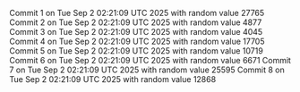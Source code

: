 Commit 1 on Tue Sep  2 02:21:09 UTC 2025 with random value 27765
Commit 2 on Tue Sep  2 02:21:09 UTC 2025 with random value 4877
Commit 3 on Tue Sep  2 02:21:09 UTC 2025 with random value 4045
Commit 4 on Tue Sep  2 02:21:09 UTC 2025 with random value 17705
Commit 5 on Tue Sep  2 02:21:09 UTC 2025 with random value 10719
Commit 6 on Tue Sep  2 02:21:09 UTC 2025 with random value 6671
Commit 7 on Tue Sep  2 02:21:09 UTC 2025 with random value 25595
Commit 8 on Tue Sep  2 02:21:09 UTC 2025 with random value 12868
